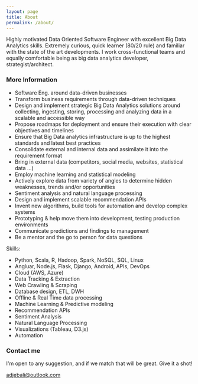```yaml
---
layout: page
title: About
permalink: /about/
---
```


Highly motivated Data Oriented Software Engineer with excellent Big Data Analytics skills. Extremely curious, quick learner (80/20 rule) and familiar with the state of the art developments. I work cross-functional teams and equally comfortable being as big data analytics developer, strategist/architect.

### More Information

* Software Eng. around data-driven businesses
* Transform business requirements through data-driven techniques 
* Design and implement strategic Big Data Analytics solutions around collecting, ingesting, storing, processing and analyzing data in a scalable and accessible way
* Propose roadmaps for deployment and ensure their execution with clear objectives and timelines
* Ensure that Big Data analytics infrastructure is up to the highest standards and latest best practices
* Consolidate external and internal data and assimilate it into the requirement format
* Bring in external data (competitors, social media, websites, statistical data ...)
* Employ machine learning and statistical modeling
* Actively explore data from variety of angles to determine hidden weaknesses, trends and/or opportunities
* Sentiment analysis and natural language processing
* Design and implement scalable recommendation APIs
* Invent new algorithms, build tools for automation and develop complex systems
* Prototyping & help move them into development, testing production environments
* Communicate predictions and findings to management
* Be a mentor and the go to person for data questions

Skills:

* Python, Scala, R, Hadoop, Spark, NoSQL, SQL, Linux 
* Angluar, Node.js, Flask, Django, Android, APIs, DevOps
* Cloud (AWS, Azure)
* Data Tracking & Extraction 
* Web Crawling & Scraping
* Database design, ETL, DWH
* Offline & Real Time data processing
* Machine Learning & Predictive modeling
* Recommendation APIs
* Sentiment Analysis
* Natural Language Processing
* Visualizations (Tableau, D3.js)
* Automation

### Contact me

I'm open to any suggestion, and if we match that will be great. Give it a shot!

[adjebali@outlook.com](mailto:adjebali@outlook.com)
